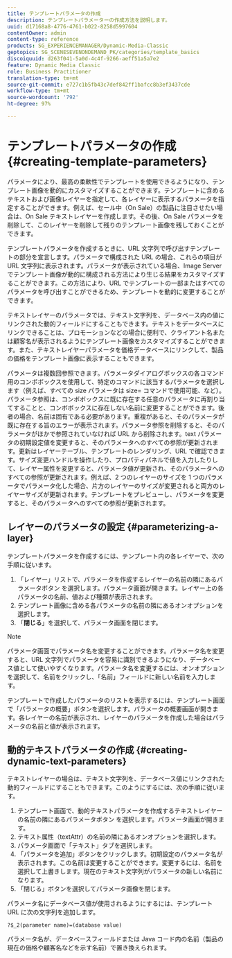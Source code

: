 ```yaml
---
title: テンプレートパラメータの作成
description: テンプレートパラメーターの作成方法を説明します。
uuid: d17168a8-4776-4761-b022-8258d5997604
contentOwner: admin
content-type: reference
products: SG_EXPERIENCEMANAGER/Dynamic-Media-Classic
geptopics: SG_SCENESEVENONDEMAND_PK/categories/template_basics
discoiquuid: d263f041-5a0d-4c4f-9266-aeff51a5a7e2
feature: Dynamic Media Classic
role: Business Practitioner
translation-type: tm+mt
source-git-commit: e727c1b5fb43c7def842ff1bafcc8b3ef3437cde
workflow-type: tm+mt
source-wordcount: '792'
ht-degree: 97%

---
```



# テンプレートパラメータの作成{#creating-template-parameters}

パラメータにより、最高の柔軟性でテンプレートを使用できるようになり、テンプレート画像を動的にカスタマイズすることができます。テンプレートに含めるテキストおよび画像レイヤーを指定して、各レイヤーに表示するパラメータを指定することができます。例えば、セール中（On Sale）の製品に注目させたい場合は、On Sale テキストレイヤーを作成します。その後、On Sale パラメータを削除して、このレイヤーを削除して残りのテンプレート画像を残しておくことができます。

テンプレートパラメータを作成するときに、URL 文字列で呼び出すテンプレートの部分を宣言します。パラメータで構成された URL の場合、これらの項目が URL 文字列に表示されます。パラメータが表示されている場合、Image Server でテンプレート画像が動的に構成される方法により生じる結果をカスタマイズすることができます。この方法により、URL でテンプレートの一部またはすべてのパラメータを呼び出すことができるため、テンプレートを動的に変更することができます。

テキストレイヤーのパラメータでは、テキスト文字列を、データベース内の値にリンクされた動的フィールドにすることもできます。テキストをデータベースにリンクできることは、プロモーションなどの場合に便利で、クライアント名または顧客名が表示されるようにテンプレート画像をカスタマイズすることができます。また、テキストレイヤーパラメータを価格データベースにリンクして、製品の価格をテンプレート画像に表示することもできます。

パラメータは複数回参照できます。パラメータダイアログボックスの各コマンド用のコンボボックスを使用して、特定のコマンドに該当するパラメータを選択します（例えば、すべての size パラメータは size= コマンドで使用可能、など）。パラメータ参照は、コンボボックスに既に存在する任意のパラメータに再割り当てすることと、コンボボックスに存在しない名前に変更することができます。後者の場合、名前は固有である必要があります。重複があると、そのパラメータが既に存在する旨のエラーが表示されます。パラメータ参照を削除すると、そのパラメータがほかで参照されていなければ URL から削除されます。text パラメータの初期設定値を変更すると、そのパラメータへのすべての参照が更新されます。更新はレイヤーテーブル、テンプレートのレンダリング、URL で確認できます。サイズ変更ハンドルを操作したり、プロパティパネルで値を入力したりして、レイヤー属性を変更すると、パラメータ値が更新され、そのパラメータへのすべての参照が更新されます。例えば、2 つのレイヤーのサイズを 1 つのパラメータでパラメータ化した場合、片方のレイヤーのサイズが変更されると両方のレイヤーサイズが更新されます。テンプレートをプレビューし、パラメータを変更すると、そのパラメータへのすべての参照が更新されます。

## レイヤーのパラメータの設定  {#parameterizing-a-layer}

テンプレートパラメータを作成するには、テンプレート内の各レイヤーで、次の手順に従います。

1. 「レイヤー」リストで、パラメータを作成するレイヤーの名前の隣にあるパラメータボタン  を選択します。パラメータ画面が開きます。レイヤー上の各パラメータの名前、値および種類が表示されます。
1. テンプレート画像に含める各パラメータの名前の隣にあるオンオプションを選択します。
1. 「**閉じる**」を選択して、パラメータ画面を閉じます。

>[!NOTE]
>
>パラメータ画面でパラメータ名を変更することができます。パラメータ名を変更すると、URL 文字列でパラメータを容易に識別できるようになり、データベース値として使いやすくなります。パラメータ名を変更するには、オンオプションを選択して、名前をクリックし、「名前」フィールドに新しい名前を入力します。

テンプレートで作成したパラメータのリストを表示するには、テンプレート画面で「パラメータの概要」ボタンを選択します。パラメータの概要画面が開きます。各レイヤーの名前が表示され、レイヤーのパラメータを作成した場合はパラメータの名前と値が表示されます。

## 動的テキストパラメータの作成  {#creating-dynamic-text-parameters}

テキストレイヤーの場合は、テキスト文字列を、データベース値にリンクされた動的フィールドにすることもできます。このようにするには、次の手順に従います。

1. テンプレート画面で、動的テキストパラメータを作成するテキストレイヤーの名前の隣にあるパラメータボタン  を選択します。パラメータ画面が開きます。
1. テキスト属性（textAttr）の名前の隣にあるオンオプションを選択します。
1. パラメータ画面で「テキスト」タブを選択します。
1. 「パラメータを追加」ボタンをクリックします。初期設定のパラメータ名が表示されます。この名前は変更することができます。変更するには、名前を選択して上書きします。現在のテキスト文字列がパラメータの新しい名前になります。
1. 「閉じる」ボタンを選択してパラメータ画像を閉じます。

パラメータ名にデータベース値が使用されるようにするには、テンプレート URL に次の文字列を追加します。

```as3
?$_2(parameter name)=(database value)
```

パラメータ名が、データベースフィールドまたは Java コード内の名前（製品の現在の価格や顧客名などを示す名前）で置き換えられます。
